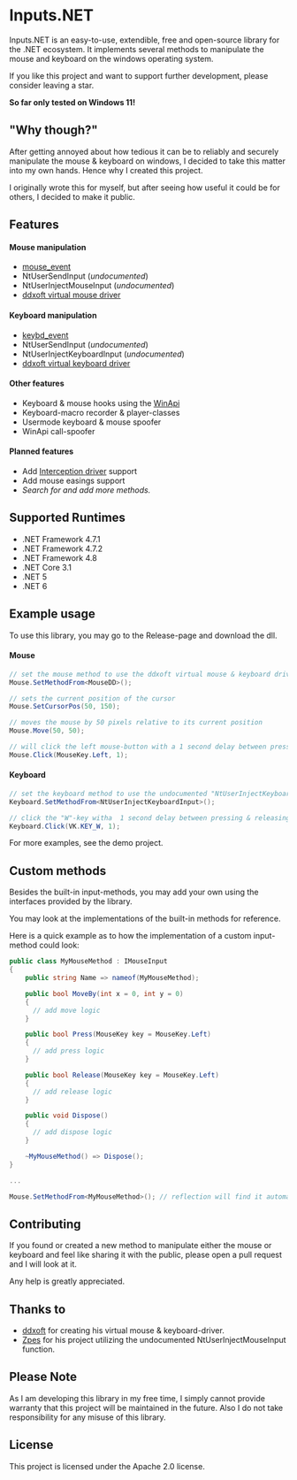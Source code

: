 

# Inputs.NET
Inputs.NET is an easy-to-use, extendible, free and open-source library for the .NET ecosystem. It implements several methods to manipulate the mouse and keyboard on the windows operating system. 

If you like this project and want to support further development, please consider leaving a star.

**So far only tested on Windows 11!**

## "Why though?"
After getting annoyed about how tedious it can be to reliably and securely manipulate the mouse & keyboard on windows, I decided to take this matter into my own hands. Hence why I created this project.  

I originally wrote this for myself, but after seeing how useful it could be for others, I decided to make it public.

## Features
#### Mouse manipulation
- [mouse_event](https://docs.microsoft.com/en-us/windows/win32/api/winuser/nf-winuser-mouse_event)
- NtUserSendInput (*undocumented*)
- NtUserInjectMouseInput (*undocumented*)
- [ddxoft virtual mouse driver](https://github.com/ddxoft/master)

#### Keyboard manipulation
- [keybd_event](https://docs.microsoft.com/en-us/windows/win32/api/winuser/nf-winuser-keybd_event)
- NtUserSendInput (*undocumented*)
- NtUserInjectKeyboardInput (*undocumented*)
- [ddxoft virtual keyboard driver](https://github.com/ddxoft/master)

#### Other features
- Keyboard &  mouse hooks using the [WinApi](https://docs.microsoft.com/en-us/windows/win32/api/winuser/nf-winuser-setwindowshookexa)
- Keyboard-macro recorder & player-classes
- Usermode keyboard & mouse spoofer
- WinApi call-spoofer

#### Planned features
- Add [Interception driver](https://github.com/oblitum/Interception) support
- Add mouse easings support
- *Search for and add more methods.*

## Supported Runtimes
- .NET Framework 4.7.1
- .NET Framework 4.7.2
- .NET Framework 4.8
- .NET Core 3.1
- .NET 5
- .NET 6

## Example usage
To use this library, you may go to the Release-page and download the dll.

#### Mouse 
```csharp
// set the mouse method to use the ddxoft virtual mouse & keyboard driver
Mouse.SetMethodFrom<MouseDD>(); 

// sets the current position of the cursor
Mouse.SetCursorPos(50, 150); 

// moves the mouse by 50 pixels relative to its current position
Mouse.Move(50, 50); 

// will click the left mouse-button with a 1 second delay between pressing & releasing
Mouse.Click(MouseKey.Left, 1); 
```

#### Keyboard 
```csharp 
// set the keyboard method to use the undocumented "NtUserInjectKeyboardInput"-function
Keyboard.SetMethodFrom<NtUserInjectKeyboardInput>(); 

// click the "W"-key witha  1 second delay between pressing & releasing
Keyboard.Click(VK.KEY_W, 1); 
```

For more examples, see the demo project.

## Custom methods
Besides the built-in input-methods, you may add your own using the interfaces provided by the library.

You may look at the implementations of the built-in methods for reference.

Here is a quick example as to how the implementation of a custom input-method could look:
```csharp
public class MyMouseMethod : IMouseInput
{
    public string Name => nameof(MyMouseMethod);

    public bool MoveBy(int x = 0, int y = 0)
    {
      // add move logic
    } 

    public bool Press(MouseKey key = MouseKey.Left)
    {
      // add press logic
    }

    public bool Release(MouseKey key = MouseKey.Left)
    {
      // add release logic
    }

    public void Dispose()
    {
      // add dispose logic
    }

    ~MyMouseMethod() => Dispose();
}

...

Mouse.SetMethodFrom<MyMouseMethod>(); // reflection will find it automatically
```

## Contributing
If you found or created a new method to manipulate either the mouse or keyboard and feel like sharing it with the public, please open a pull request and I will look at it.

Any help is greatly appreciated.

## Thanks to
- [ddxoft](https://github.com/ddxoft) for creating his virtual mouse & keyboard-driver.
- [Zpes](https://github.com/Zpes) for his project utilizing the undocumented NtUserInjectMouseInput  function.

## Please Note
As I am developing this library in my free time, I simply cannot provide warranty that this project will be maintained in the future. Also I do not take responsibility for any misuse of this library. 

## License
This project is licensed under the Apache 2.0 license.   
